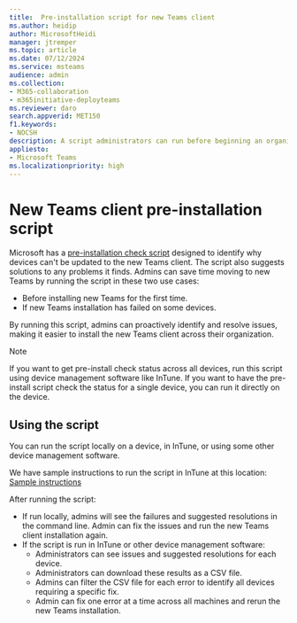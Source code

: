 ```yaml
---
title:  Pre-installation script for new Teams client
ms.author: heidip
author: MicrosoftHeidi
manager: jtremper
ms.topic: article
ms.date: 07/12/2024
ms.service: msteams
audience: admin
ms.collection: 
- M365-collaboration
- m365initiative-deployteams
ms.reviewer: daro
search.appverid: MET150
f1.keywords:
- NOCSH
description: A script administrators can run before beginning an organization's upgrade to new Teams clients, or after an upgrade has failed for some or all clients. This script should help determine what may be blocking the installation of new Teams client on a device or devices.
appliesto: 
- Microsoft Teams
ms.localizationpriority: high
---
```


# New Teams client pre-installation script

Microsoft has a [pre-installation check script](https://aka.ms/NewTeamsReadinessCheck) designed to identify why devices can't be updated to the new Teams client. The script also suggests solutions to any problems it finds. Admins can save time moving to new Teams by running the script in these two use cases:

- Before installing new Teams for the first time.
- If new Teams installation has failed on some devices.

By running this script, admins can proactively identify and resolve issues, making it easier to install the new Teams client across their organization.

> [!NOTE]
> If you want to get pre-install check status across all devices, run this script using device management software like InTune. If you want to have the pre-install script check the status for a single device, you can run it directly on the device.

## Using the script

You can run the script locally on a device, in InTune, or using some other device management software.

We have sample instructions to run the script in InTune at this location: [Sample instructions](https://github.com/microsoft/MDE-PowerBI-Templates/blob/master/ASR_scripts/AddShortcuts_with_Intune.md)

After running the script:

- If run locally, admins will see the failures and suggested resolutions in the command line. Admin can fix the issues and run the new Teams client installation again.
- If the script is run in InTune or other device management software:
  - Administrators can see issues and suggested resolutions for each device.
  - Administrators can download these results as a CSV file.
  - Admins can filter the CSV file for each error to identify all devices requiring a specific fix.
  - Admin can fix one error at a time across all machines and rerun the new Teams installation.
